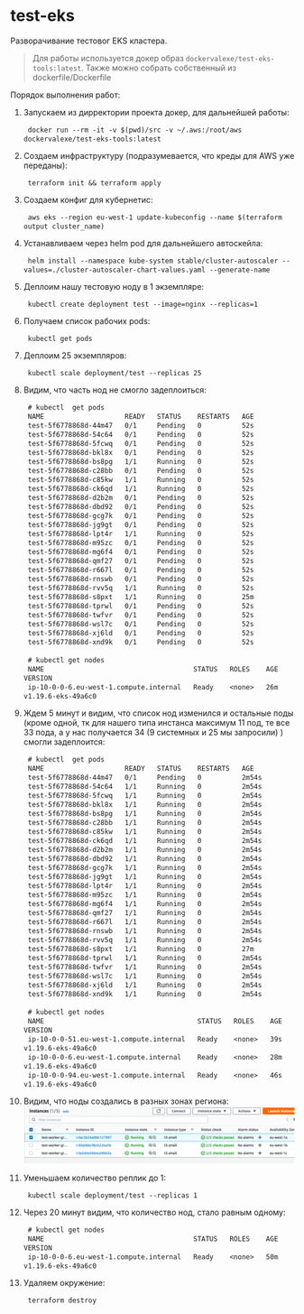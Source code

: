 # test-eks

Разворачивание тестовог EKS кластера. 

> Для работы используется докер образ `dockervalexe/test-eks-tools:latest`. Также можно собрать собственный из dockerfile/Dockerfile

Порядок выполнения работ:

1. Запускаем из дирректории проекта докер, для дальнейшей работы:
  
        docker run --rm -it -v $(pwd)/src -v ~/.aws:/root/aws dockervalexe/test-eks-tools:latest

1. Создаем инфраструктуру (подразумевается, что креды для AWS уже переданы):
  
        terraform init && terraform apply

1. Создаем конфиг для кубернетис:
  
        aws eks --region eu-west-1 update-kubeconfig --name $(terraform output cluster_name)

1. Устанавливаем через helm pod для дальнейшего автоскейла:
  
        helm install --namespace kube-system stable/cluster-autoscaler --values=./cluster-autoscaler-chart-values.yaml --generate-name

1. Деплоим нашу тестовую ноду в 1 экземпляре:
  
        kubectl create deployment test --image=nginx --replicas=1

1. Получаем список рабочих pods:
  
        kubectl get pods

1. Деплоим 25 экземпляров:
   
        kubectl scale deployment/test --replicas 25

1. Видим, что часть нод не смогло задеплоиться:  
	
        # kubectl  get pods 
        NAME                    READY   STATUS    RESTARTS   AGE
        test-5f6778868d-44m47   0/1     Pending   0          52s
        test-5f6778868d-54c64   0/1     Pending   0          52s
        test-5f6778868d-5fcwq   0/1     Pending   0          52s
        test-5f6778868d-bkl8x   0/1     Pending   0          52s
        test-5f6778868d-bs8pg   1/1     Running   0          52s
        test-5f6778868d-c28bb   0/1     Pending   0          52s
        test-5f6778868d-c85kw   1/1     Running   0          52s
        test-5f6778868d-ck6qd   1/1     Running   0          52s
        test-5f6778868d-d2b2m   0/1     Pending   0          52s
        test-5f6778868d-dbd92   0/1     Pending   0          52s
        test-5f6778868d-gcg7k   0/1     Pending   0          52s
        test-5f6778868d-jg9gt   0/1     Pending   0          52s
        test-5f6778868d-lpt4r   1/1     Running   0          52s
        test-5f6778868d-m95zc   0/1     Pending   0          52s
        test-5f6778868d-mg6f4   0/1     Pending   0          52s
        test-5f6778868d-qmf27   0/1     Pending   0          52s
        test-5f6778868d-r667l   0/1     Pending   0          52s
        test-5f6778868d-rnswb   0/1     Pending   0          52s
        test-5f6778868d-rvv5q   1/1     Running   0          52s
        test-5f6778868d-s8pxt   1/1     Running   0          25m
        test-5f6778868d-tprwl   0/1     Pending   0          52s
        test-5f6778868d-twfvr   0/1     Pending   0          52s
        test-5f6778868d-wsl7c   0/1     Pending   0          52s
        test-5f6778868d-xj6ld   0/1     Pending   0          52s
        test-5f6778868d-xnd9k   0/1     Pending   0          52s
        
        # kubectl get nodes
        NAME                                     STATUS   ROLES    AGE   VERSION
        ip-10-0-0-6.eu-west-1.compute.internal   Ready    <none>   26m   v1.19.6-eks-49a6c0

1. Ждем 5 минут и видим, что список нод изменился и остальные поды (кроме одной, тк для нашего типа инстанса максимум 11 под, те все 33 пода, а у нас получается 34 (9 системных и 25 мы запросили) ) смогли задеплоится:

        # kubectl  get pods 
        NAME                    READY   STATUS    RESTARTS   AGE
        test-5f6778868d-44m47   0/1     Pending   0          2m54s
        test-5f6778868d-54c64   1/1     Running   0          2m54s
        test-5f6778868d-5fcwq   1/1     Running   0          2m54s
        test-5f6778868d-bkl8x   1/1     Running   0          2m54s
        test-5f6778868d-bs8pg   1/1     Running   0          2m54s
        test-5f6778868d-c28bb   1/1     Running   0          2m54s
        test-5f6778868d-c85kw   1/1     Running   0          2m54s
        test-5f6778868d-ck6qd   1/1     Running   0          2m54s
        test-5f6778868d-d2b2m   1/1     Running   0          2m54s
        test-5f6778868d-dbd92   1/1     Running   0          2m54s
        test-5f6778868d-gcg7k   1/1     Running   0          2m54s
        test-5f6778868d-jg9gt   1/1     Running   0          2m54s
        test-5f6778868d-lpt4r   1/1     Running   0          2m54s
        test-5f6778868d-m95zc   1/1     Running   0          2m54s
        test-5f6778868d-mg6f4   1/1     Running   0          2m54s
        test-5f6778868d-qmf27   1/1     Running   0          2m54s
        test-5f6778868d-r667l   1/1     Running   0          2m54s
        test-5f6778868d-rnswb   1/1     Running   0          2m54s
        test-5f6778868d-rvv5q   1/1     Running   0          2m54s
        test-5f6778868d-s8pxt   1/1     Running   0          27m
        test-5f6778868d-tprwl   1/1     Running   0          2m54s
        test-5f6778868d-twfvr   1/1     Running   0          2m54s
        test-5f6778868d-wsl7c   1/1     Running   0          2m54s
        test-5f6778868d-xj6ld   1/1     Running   0          2m54s
        test-5f6778868d-xnd9k   1/1     Running   0          2m54s
        
        # kubectl get nodes
        NAME                                      STATUS   ROLES    AGE   VERSION
        ip-10-0-0-51.eu-west-1.compute.internal   Ready    <none>   39s   v1.19.6-eks-49a6c0
        ip-10-0-0-6.eu-west-1.compute.internal    Ready    <none>   28m   v1.19.6-eks-49a6c0
        ip-10-0-0-94.eu-west-1.compute.internal   Ready    <none>   46s   v1.19.6-eks-49a6c0

1. Видим, что ноды создались в разных зонах региона:  
![AWS Nodes](./images/nodes.png)

1. Уменьшаем количество реплик до 1:

        kubectl scale deployment/test --replicas 1

1. Через 20 минут видим, что количество нод, стало равным одному:

        # kubectl get nodes
        NAME                                     STATUS   ROLES    AGE   VERSION
        ip-10-0-0-6.eu-west-1.compute.internal   Ready    <none>   50m   v1.19.6-eks-49a6c0

1. Удаляем окружение: 

        terraform destroy
